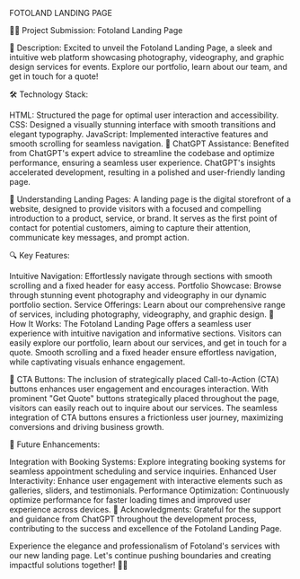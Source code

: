FOTOLAND LANDING PAGE

👨‍💻 Project Submission: Fotoland Landing Page

📝 Description: Excited to unveil the Fotoland Landing Page, a sleek and intuitive web platform showcasing photography, videography, and graphic design services for events. Explore our portfolio, learn about our team, and get in touch for a quote!

🛠 Technology Stack:

HTML: Structured the page for optimal user interaction and accessibility. CSS: Designed a visually stunning interface with smooth transitions and elegant typography. JavaScript: Implemented interactive features and smooth scrolling for seamless navigation. 🤖 ChatGPT Assistance: Benefited from ChatGPT's expert advice to streamline the codebase and optimize performance, ensuring a seamless user experience. ChatGPT's insights accelerated development, resulting in a polished and user-friendly landing page.

📌 Understanding Landing Pages: A landing page is the digital storefront of a website, designed to provide visitors with a focused and compelling introduction to a product, service, or brand. It serves as the first point of contact for potential customers, aiming to capture their attention, communicate key messages, and prompt action.

🔍 Key Features:

Intuitive Navigation: Effortlessly navigate through sections with smooth scrolling and a fixed header for easy access. Portfolio Showcase: Browse through stunning event photography and videography in our dynamic portfolio section. Service Offerings: Learn about our comprehensive range of services, including photography, videography, and graphic design. 📌 How It Works: The Fotoland Landing Page offers a seamless user experience with intuitive navigation and informative sections. Visitors can easily explore our portfolio, learn about our services, and get in touch for a quote. Smooth scrolling and a fixed header ensure effortless navigation, while captivating visuals enhance engagement.

🔵 CTA Buttons: The inclusion of strategically placed Call-to-Action (CTA) buttons enhances user engagement and encourages interaction. With prominent "Get Quote" buttons strategically placed throughout the page, visitors can easily reach out to inquire about our services. The seamless integration of CTA buttons ensures a frictionless user journey, maximizing conversions and driving business growth.

🚀 Future Enhancements:

Integration with Booking Systems: Explore integrating booking systems for seamless appointment scheduling and service inquiries. Enhanced User Interactivity: Enhance user engagement with interactive elements such as galleries, sliders, and testimonials. Performance Optimization: Continuously optimize performance for faster loading times and improved user experience across devices. 🙏 Acknowledgments: Grateful for the support and guidance from ChatGPT throughout the development process, contributing to the success and excellence of the Fotoland Landing Page.

Experience the elegance and professionalism of Fotoland's services with our new landing page. Let's continue pushing boundaries and creating impactful solutions together! 📸✨
